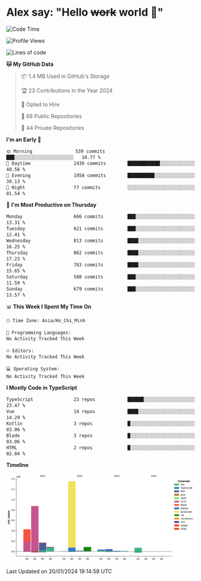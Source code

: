 # Alex say: "Hello ~~work~~ world 🐾"

<!--START_SECTION:waka-->
![Code Time](http://img.shields.io/badge/Code%20Time-1%2C066%20hrs%2055%20mins-blue)

![Profile Views](http://img.shields.io/badge/Profile%20Views-0-blue)

![Lines of code](https://img.shields.io/badge/From%20Hello%20World%20I%27ve%20Written-3.2%20million%20lines%20of%20code-blue)

**🐱 My GitHub Data** 

> 📦 1.4 MB Used in GitHub's Storage 
 > 
> 🏆 23 Contributions in the Year 2024
 > 
> 💼 Opted to Hire
 > 
> 📜 68 Public Repositories 
 > 
> 🔑 44 Private Repositories 
 > 
**I'm an Early 🐤** 

```text
🌞 Morning                539 commits         ███░░░░░░░░░░░░░░░░░░░░░░   10.77 % 
🌆 Daytime                2430 commits        ████████████░░░░░░░░░░░░░   48.56 % 
🌃 Evening                1958 commits        ██████████░░░░░░░░░░░░░░░   39.13 % 
🌙 Night                  77 commits          ░░░░░░░░░░░░░░░░░░░░░░░░░   01.54 % 
```
📅 **I'm Most Productive on Thursday** 

```text
Monday                   666 commits         ███░░░░░░░░░░░░░░░░░░░░░░   13.31 % 
Tuesday                  621 commits         ███░░░░░░░░░░░░░░░░░░░░░░   12.41 % 
Wednesday                813 commits         ████░░░░░░░░░░░░░░░░░░░░░   16.25 % 
Thursday                 862 commits         ████░░░░░░░░░░░░░░░░░░░░░   17.23 % 
Friday                   783 commits         ████░░░░░░░░░░░░░░░░░░░░░   15.65 % 
Saturday                 580 commits         ███░░░░░░░░░░░░░░░░░░░░░░   11.59 % 
Sunday                   679 commits         ███░░░░░░░░░░░░░░░░░░░░░░   13.57 % 
```


📊 **This Week I Spent My Time On** 

```text
🕑︎ Time Zone: Asia/Ho_Chi_Minh

💬 Programming Languages: 
No Activity Tracked This Week

🔥 Editors: 
No Activity Tracked This Week

💻 Operating System: 
No Activity Tracked This Week
```

**I Mostly Code in TypeScript** 

```text
TypeScript               23 repos            ██████░░░░░░░░░░░░░░░░░░░   23.47 % 
Vue                      14 repos            ████░░░░░░░░░░░░░░░░░░░░░   14.29 % 
Kotlin                   3 repos             █░░░░░░░░░░░░░░░░░░░░░░░░   03.06 % 
Blade                    3 repos             █░░░░░░░░░░░░░░░░░░░░░░░░   03.06 % 
HTML                     2 repos             █░░░░░░░░░░░░░░░░░░░░░░░░   02.04 % 
```



**Timeline**

![Lines of Code chart](https://raw.githubusercontent.com/alexzvn/alexzvn/main/assets/bar_graph.png)


 Last Updated on 20/01/2024 19:14:58 UTC
<!--END_SECTION:waka-->
